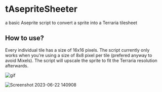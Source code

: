 # tAsepriteSheeter
a basic Aseprite script to convert a sprite into a Terraria tilesheet

## How to use?

Every individual tile has a size of 16x16 pixels. The script currently only works when you're using a size of 8x8 pixel per tile (prefered anyway to avoid Mixels).
The script will upscale the sprite to fit the Terraria resolution afterwards.


![gif](https://github.com/1Avalon/tAsepriteSheeter/assets/118611534/8da470d0-ecbb-40f3-bb3b-7a66598e8460)


![Screenshot 2023-06-22 140908](https://github.com/1Avalon/tAsepriteSheeter/assets/118611534/07a5d52b-f667-4a42-8ad9-7716be5d66b2)
